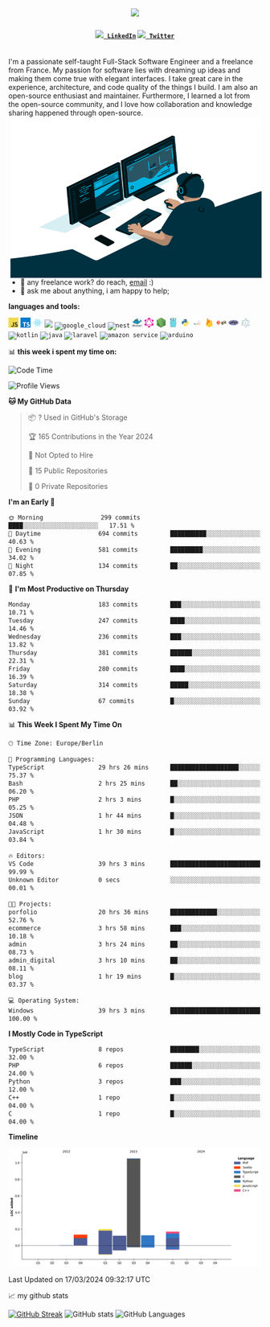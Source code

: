 <h1 align="center">
  <a href="https://git.io/typing-svg">
    <img src="https://readme-typing-svg.herokuapp.com/?lines=Hello,+There!+👋;This+is+Jason+Michel....;Nice+to+meet+you!&center=true&size=30">
  </a>
</h1>

<h4 align="center">
  <code><a href="https://www.linkedin.com/in/chatr/" title="LinkedIn Profile"><img width="22" src="https://raw.githubusercontent.com/hussainweb/hussainweb/main/icons/linkedin.png"> LinkedIn</a></code>
  <code><a href="https://twitter.com/chatrjason" title="twitter Profile"><img width="22" src="https://platform-cdn.sharethis.com/img/twitter.svg"> Twitter</a></code>
</h4>

<br />
<!-- [Jason Michel YT](https://chatr.fr/), -->
I'm a passionate self-taught Full-Stack Software Engineer and a freelance from France. My passion for software lies with dreaming up ideas and making them come true with elegant interfaces. 
I take great care in the experience, architecture, and code quality of the things I build.
I am also an open-source enthusiast and maintainer. Furthermore, I learned a lot from the open-source community, and I love how collaboration and knowledge sharing happened through open-source.


  <img align="right" alt="GIF" src="https://github.com/jasonviipers/jasonviipers/blob/main/code.gif?raw=true" width="500" height="320" />
  
- 💼 any freelance work? do reach, [email](mailto:jason@chatr.fr) :)
- 💬 ask me about anything, i am happy to help;

**languages and tools:**  

<code><img height="20" src="https://raw.githubusercontent.com/github/explore/80688e429a7d4ef2fca1e82350fe8e3517d3494d/topics/javascript/javascript.png"></code>
<code><img height="20" alt="typescript" src="https://raw.githubusercontent.com/github/explore/80688e429a7d4ef2fca1e82350fe8e3517d3494d/topics/typescript/typescript.png"></code>
<code><img height="20" src="https://raw.githubusercontent.com/github/explore/80688e429a7d4ef2fca1e82350fe8e3517d3494d/topics/react/react.png"></code>
<code><img height="20" src="https://upload.vectorlogo.zone/logos/nextjs/images/60eff509-53dd-4280-92e7-7318fa02e934.svg"></code>
<code><img height="20" src="https://www.vectorlogo.zone/logos/google_cloud/google_cloud-icon.svg" alt="google_cloud" ></code>
<code><img height="20" src="https://www.vectorlogo.zone/logos/nestjs/nestjs-icon.svg" alt="nest" ></code>
<code><img height="20" src="https://raw.githubusercontent.com/devicons/devicon/master/icons/docker/docker-original-wordmark.svg" alt="docker"></code>
<code><img height="20" src="https://raw.githubusercontent.com/github/explore/5c058a388828bb5fde0bcafd4bc867b5bb3f26f3/topics/graphql/graphql.png"></code>
<code><img height="20" src="https://raw.githubusercontent.com/github/explore/80688e429a7d4ef2fca1e82350fe8e3517d3494d/topics/nodejs/nodejs.png"></code>
<code><img height="20" src="https://raw.githubusercontent.com/devicons/devicon/master/icons/go/go-original.svg"></code>
<code><img height="20" src="https://raw.githubusercontent.com/github/explore/80688e429a7d4ef2fca1e82350fe8e3517d3494d/topics/python/python.png"></code>
<code><img height="20" src="https://raw.githubusercontent.com/github/explore/80688e429a7d4ef2fca1e82350fe8e3517d3494d/topics/mysql/mysql.png"></code>
<code><img height="20" src="https://raw.githubusercontent.com/github/explore/80688e429a7d4ef2fca1e82350fe8e3517d3494d/topics/firebase/firebase.png"></code>
<code><img height="20" src="https://raw.githubusercontent.com/github/explore/80688e429a7d4ef2fca1e82350fe8e3517d3494d/topics/git/git.png"></code>
<code><img height="20" src="https://raw.githubusercontent.com/github/explore/80688e429a7d4ef2fca1e82350fe8e3517d3494d/topics/php/php.png"></code>
<code><img height="20" src="https://raw.githubusercontent.com/devicons/devicon/master/icons/electron/electron-original.svg"></code>
<code><img height="20" src="https://www.vectorlogo.zone/logos/kotlinlang/kotlinlang-icon.svg" alt="kotlin" ></code>
<code><img height="20" src="https://www.vectorlogo.zone/logos/java/java-ar21.svg" alt="java" ></code>
<code><img height="20" src="https://www.vectorlogo.zone/logos/laravel/laravel-icon.svg" alt="laravel" ></code>
<code><img height="20" src="https://www.vectorlogo.zone/logos/amazon_aws/amazon_aws-ar21.svg" alt="amazon service"></code>
<code><img height="20" src="https://www.vectorlogo.zone/logos/arduino/arduino-icon.svg" alt="arduino"></code>

📊 **this week i spent my time on:**
<!--START_SECTION:waka-->
![Code Time](http://img.shields.io/badge/Code%20Time-862%20hrs%2028%20mins-blue)

![Profile Views](http://img.shields.io/badge/Profile%20Views-22-blue)

**🐱 My GitHub Data** 

> 📦 ? Used in GitHub's Storage 
 > 
> 🏆 165 Contributions in the Year 2024
 > 
> 🚫 Not Opted to Hire
 > 
> 📜 15 Public Repositories 
 > 
> 🔑 0 Private Repositories 
 > 
**I'm an Early 🐤** 

```text
🌞 Morning                299 commits         ████░░░░░░░░░░░░░░░░░░░░░   17.51 % 
🌆 Daytime                694 commits         ██████████░░░░░░░░░░░░░░░   40.63 % 
🌃 Evening                581 commits         █████████░░░░░░░░░░░░░░░░   34.02 % 
🌙 Night                  134 commits         ██░░░░░░░░░░░░░░░░░░░░░░░   07.85 % 
```
📅 **I'm Most Productive on Thursday** 

```text
Monday                   183 commits         ███░░░░░░░░░░░░░░░░░░░░░░   10.71 % 
Tuesday                  247 commits         ████░░░░░░░░░░░░░░░░░░░░░   14.46 % 
Wednesday                236 commits         ███░░░░░░░░░░░░░░░░░░░░░░   13.82 % 
Thursday                 381 commits         ██████░░░░░░░░░░░░░░░░░░░   22.31 % 
Friday                   280 commits         ████░░░░░░░░░░░░░░░░░░░░░   16.39 % 
Saturday                 314 commits         █████░░░░░░░░░░░░░░░░░░░░   18.38 % 
Sunday                   67 commits          █░░░░░░░░░░░░░░░░░░░░░░░░   03.92 % 
```


📊 **This Week I Spent My Time On** 

```text
🕑︎ Time Zone: Europe/Berlin

💬 Programming Languages: 
TypeScript               29 hrs 26 mins      ███████████████████░░░░░░   75.37 % 
Bash                     2 hrs 25 mins       ██░░░░░░░░░░░░░░░░░░░░░░░   06.20 % 
PHP                      2 hrs 3 mins        █░░░░░░░░░░░░░░░░░░░░░░░░   05.25 % 
JSON                     1 hr 44 mins        █░░░░░░░░░░░░░░░░░░░░░░░░   04.48 % 
JavaScript               1 hr 30 mins        █░░░░░░░░░░░░░░░░░░░░░░░░   03.84 % 

🔥 Editors: 
VS Code                  39 hrs 3 mins       █████████████████████████   99.99 % 
Unknown Editor           0 secs              ░░░░░░░░░░░░░░░░░░░░░░░░░   00.01 % 

🐱‍💻 Projects: 
porfolio                 20 hrs 36 mins      █████████████░░░░░░░░░░░░   52.76 % 
ecommerce                3 hrs 58 mins       ███░░░░░░░░░░░░░░░░░░░░░░   10.18 % 
admin                    3 hrs 24 mins       ██░░░░░░░░░░░░░░░░░░░░░░░   08.73 % 
admin_digital            3 hrs 10 mins       ██░░░░░░░░░░░░░░░░░░░░░░░   08.11 % 
blog                     1 hr 19 mins        █░░░░░░░░░░░░░░░░░░░░░░░░   03.37 % 

💻 Operating System: 
Windows                  39 hrs 3 mins       █████████████████████████   100.00 % 
```

**I Mostly Code in TypeScript** 

```text
TypeScript               8 repos             ████████░░░░░░░░░░░░░░░░░   32.00 % 
PHP                      6 repos             ██████░░░░░░░░░░░░░░░░░░░   24.00 % 
Python                   3 repos             ███░░░░░░░░░░░░░░░░░░░░░░   12.00 % 
C++                      1 repo              █░░░░░░░░░░░░░░░░░░░░░░░░   04.00 % 
C                        1 repo              █░░░░░░░░░░░░░░░░░░░░░░░░   04.00 % 
```



**Timeline**

![Lines of Code chart](https://raw.githubusercontent.com/jasonviipers/jasonviipers/main/assets/bar_graph.png)


 Last Updated on 17/03/2024 09:32:17 UTC
<!--END_SECTION:waka-->
<!-- 🚧 **my todoist stats:** -->
<!-- TODO-IST:START -->

<!-- TODO-IST:END -->


📈 my github stats

[![GitHub Streak](https://github-readme-streak-stats.herokuapp.com?user=jasonviipers&theme=gotham)](https://git.io/streak-stats)
![GitHub stats](https://github-readme-stats.vercel.app/api?username=jasonviipers&show_icons=true&theme=gotham)
![GitHub Languages](https://github-readme-stats.vercel.app/api/top-langs/?username=jasonviipers&show_icons=true&theme=gotham)

